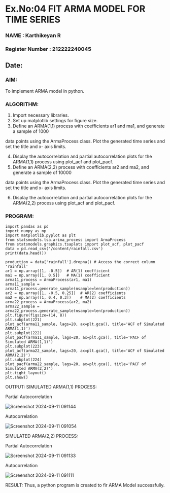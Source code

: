 # Ex.No:04   FIT ARMA MODEL FOR TIME SERIES
### NAME : Karthikeyan R
### Register Number : 212222240045
## Date:

### AIM:
To implement ARMA model in python.
### ALGORITHM:
1. Import necessary libraries.
2. Set up matplotlib settings for figure size.
3. Define an ARMA(1,1) process with coefficients ar1 and ma1, and generate a sample of 1000

data points using the ArmaProcess class. Plot the generated time series and set the title and x-
axis limits.

4. Display the autocorrelation and partial autocorrelation plots for the ARMA(1,1) process using
plot_acf and plot_pacf.
5. Define an ARMA(2,2) process with coefficients ar2 and ma2, and generate a sample of 10000

data points using the ArmaProcess class. Plot the generated time series and set the title and x-
axis limits.

6. Display the autocorrelation and partial autocorrelation plots for the ARMA(2,2) process using
plot_acf and plot_pacf.
### PROGRAM:
```
import pandas as pd
import numpy as np
import matplotlib.pyplot as plt
from statsmodels.tsa.arima_process import ArmaProcess
from statsmodels.graphics.tsaplots import plot_acf, plot_pacf
data = pd.read_csv('/content/rainfall.csv')
print(data.head())
```
```
production = data['rainfall'].dropna() # Access the correct column 'rainfall'
ar1 = np.array([1, -0.5])  # AR(1) coefficient
ma1 = np.array([1, 0.5])   # MA(1) coefficient
arma11_process = ArmaProcess(ar1, ma1)
arma11_sample = arma11_process.generate_sample(nsample=len(production))
ar2 = np.array([1, -0.5, 0.25])  # AR(2) coefficients
ma2 = np.array([1, 0.4, 0.3])    # MA(2) coefficients
arma22_process = ArmaProcess(ar2, ma2)
arma22_sample = arma22_process.generate_sample(nsample=len(production))
plt.figure(figsize=(14, 8))
plt.subplot(221)
plot_acf(arma11_sample, lags=20, ax=plt.gca(), title='ACF of Simulated ARMA(1,1)')
plt.subplot(222)
plot_pacf(arma11_sample, lags=20, ax=plt.gca(), title='PACF of Simulated ARMA(1,1)')
plt.subplot(223)
plot_acf(arma22_sample, lags=20, ax=plt.gca(), title='ACF of Simulated ARMA(2,2)')
plt.subplot(224)
plot_pacf(arma22_sample, lags=20, ax=plt.gca(), title='PACF of Simulated ARMA(2,2)')
plt.tight_layout()
plt.show()
```
OUTPUT:
SIMULATED ARMA(1,1) PROCESS:

Partial Autocorrelation

![Screenshot 2024-09-11 091144](https://github.com/user-attachments/assets/2b0d2f41-f6d4-4bfc-81ec-b732f07c351b)



Autocorrelation

![Screenshot 2024-09-11 091054](https://github.com/user-attachments/assets/43b93ad0-4524-4b6f-a0a9-4bcfbfa4cf19)



SIMULATED ARMA(2,2) PROCESS:

Partial Autocorrelation

![Screenshot 2024-09-11 091133](https://github.com/user-attachments/assets/c4520182-a10f-45ab-9279-d1069a2f4282)



Autocorrelation

![Screenshot 2024-09-11 091111](https://github.com/user-attachments/assets/bfac6118-72dc-4ff9-b162-0c83d941d45c)


RESULT:
Thus, a python program is created to fir ARMA Model successfully.
